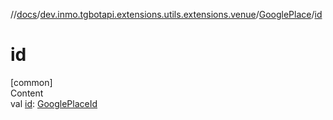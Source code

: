 //[docs](../../../index.md)/[dev.inmo.tgbotapi.extensions.utils.extensions.venue](../index.md)/[GooglePlace](index.md)/[id](id.md)



# id  
[common]  
Content  
val [id](id.md): [GooglePlaceId](../../dev.inmo.tgbotapi.types/index.md#%5Bdev.inmo.tgbotapi.types%2FGooglePlaceId%2F%2F%2FPointingToDeclaration%2F%5D%2FClasslikes%2F625018081)  



